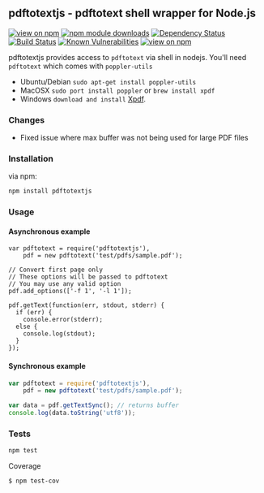 ## pdftotextjs - pdftotext shell wrapper for Node.js

[![view on npm](http://img.shields.io/npm/v/pdftotextjs.svg)](https://www.npmjs.org/package/pdftotextjs)
[![npm module downloads](http://img.shields.io/npm/dt/pdftotextjs.svg)](https://www.npmjs.org/package/pdftotextjs)
[![Dependency Status](https://david-dm.org/fagbokforlaget/pdftotextjs.svg)](https://david-dm.org/fagbokforlaget/pdftotextjs)
[![Build Status](https://travis-ci.org/fagbokforlaget/pdftotextjs.svg)](https://travis-ci.org/fagbokforlaget/pdftotextjs)
[![Known Vulnerabilities](https://snyk.io/test/github/fagbokforlaget/pdftotextjs/badge.svg)](https://snyk.io/test/github/fagbokforlaget/pdftotextjs)
[![view on npm](http://img.shields.io/npm/l/pdftotextjs.svg)](https://www.npmjs.org/package/pdftotextjs)


pdftotextjs provides access to `pdftotext` via shell in nodejs. You'll
need `pdftotext` which comes with `poppler-utils`

* Ubuntu/Debian `sudo apt-get install poppler-utils`
* MacOSX `sudo port install poppler` or `brew install xpdf`
* Windows `download and install` [Xpdf](http://www.foolabs.com/xpdf/download.html).

### Changes
* Fixed issue where max buffer was not being used for large PDF files

### Installation

via npm:

```bash
npm install pdftotextjs
```

### Usage
#### Asynchronous example

```Javscript
var pdftotext = require('pdftotextjs'),
    pdf = new pdftotext('test/pdfs/sample.pdf');

// Convert first page only
// These options will be passed to pdftotext
// You may use any valid option
pdf.add_options(['-f 1', '-l 1']);

pdf.getText(function(err, stdout, stderr) {
  if (err) {
    console.error(stderr);
  else {
    console.log(stdout);
  }
});

```


#### Synchronous example
  
```js
var pdftotext = require('pdftotextjs'),
    pdf = new pdftotext('test/pdfs/sample.pdf');

var data = pdf.getTextSync(); // returns buffer
console.log(data.toString('utf8'));
```
  
### Tests
  
```bash
npm test
```

Coverage

```
$ npm test-cov
```


